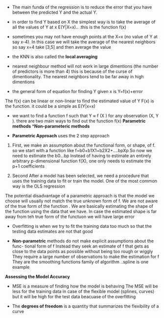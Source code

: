 
* The main funda of the regression is to reduce the error that you have between the predicted Y and the actual Y. 

* in order to find Y based on X the simplest way is to take the average of all the values of Y at x
E(Y|X=x).. .this is the function f(x)

* sometimes you may not have enough points at the X=x  (no value of Y at say x-4). In this case we will take the average of the nearest neighbors so say x=4 take [3,5] and then average the value  

* the KNN is also called the **local averaging**

* nearest neighbour method will not work in large dimentions (the number of predictors is more than 4) this is because of the curse of dimentionality. The nearest neighbors tend to be far away in high dimentions

* the general form of equation for finding Y given x is 
Y=f(x)+error

The f(x) can be linear or non-linear to find the estimated value of Y
F(x) is the function. it could be a simple as E(Y|x=x)

* we want to 
find a function f such that Y ≈ f (X ) for any observation (X, Y ). there are two main ways to find out the function f(x)
**Parametric methods**
***Non-parameteric methods**

* **Parametric Approach** uses the 2 step approach
1. First, we make an assumption about the functional form, or shape, of f.
so we start with a function like
f=b0+b1X1+b2X2+....bpXp
So now we need to estimate the b0...bp
Instead of having to estimate an entirely arbitrary p-dimensional function f(X), one only needs to estimate the p+1 coefficients

2. Second After a model has been selected, we need a procedure that uses the training data to fit or train the model. One of the most common way is the OLS regression


The potential disadvantage of a parametric approach is that the model we choose will usually not match the true unknown form of f. We are not aware of the true form of the function . We are basically estimating the shape of the function using the data that we have. In case the estimated shape is far away from teh true form of the functuon we will have large error

* Overfitting is when we try to fit the training data too much so that the testing data estimates are not that good


* **Non-parametric** methods do not make explicit assumptions about the func- tional form of f
Instead they seek an estimate of f that gets as close to the data points as possible without being too rough or wiggly
They require a large number of observations to make the estimation for f
They are the smoothing functions family of algorithm ..spline is one example



**Assessing the Model Accuracy**


* MSE is a measure of finding how the model is behaving
The MSE will be less for the training data in case of the flexible model (splines, curves) but it will be high for the test data beacuase of the overfitting

* The **degrees of freedom** is a quantity that summarizes the flexibility of a curve


